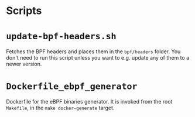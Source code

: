 # Scripts

# `update-bpf-headers.sh`

Fetches the BPF headers and places them in the `bpf/headers` folder. You don't need
to run this script unless you want to e.g. update any of them to a newer version.

# `Dockerfile_ebpf_generator`

Dockerfile for the eBPF binaries generator. It is invoked from the root `Makefile`, in the
`make docker-generate` target.